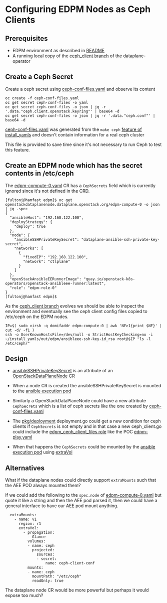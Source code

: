 # Configuring EDPM Nodes as Ceph Clients

## Prerequisites

- EDPM environment as described in [README](README.md)
- A running local copy of the [ceph_client branch](https://github.com/fultonj/dataplane-operator/tree/ceph_client) of the dataplane-operator

## Create a Ceph Secret

Create a ceph secret using
[ceph-conf-files.yaml](ceph-conf-files.yaml)
and observe its content
```
oc create -f ceph-conf-files.yaml
oc get secret ceph-conf-files -o yaml
oc get secret ceph-conf-files -o json | jq -r '.data."ceph.client.openstack.keyring"' | base64 -d
oc get secret ceph-conf-files -o json | jq -r '.data."ceph.conf"' | base64 -d
```
[ceph-conf-files.yaml](ceph-conf-files.yaml) was generated from the `make ceph`
[feature of install_yamls](https://github.com/openstack-k8s-operators/install_yamls/commit/6004b88ccaaff7751ed71115ba0093a997a1762)
and doesn't contain information for a real ceph cluster

This file is provided to save time since it's not necessary to run
Ceph to test this feature.

## Create an EDPM node which has the secret contents in /etc/ceph

The [edpm-compute-0.yaml](edpm-compute-0.yaml) CR has a `CephSecrets`
field which is currently ignored since it's not defined in the CRD.
```
[fultonj@hamfast edpm]$ oc get openstackdataplanenode.dataplane.openstack.org/edpm-compute-0 -o json  | jq .spec
{
  "ansibleHost": "192.168.122.100",
  "deployStrategy": {
    "deploy": true
  },
  "node": {
    "ansibleSSHPrivateKeySecret": "dataplane-ansible-ssh-private-key-secret",
    "networks": [
      {
        "fixedIP": "192.168.122.100",
        "network": "ctlplane"
      }
    ]
  },
  "openStackAnsibleEERunnerImage": "quay.io/openstack-k8s-operators/openstack-ansibleee-runner:latest",
  "role": "edpm-role-0"
}
[fultonj@hamfast edpm]$ 
```
As the
[ceph_client branch](https://github.com/fultonj/dataplane-operator/tree/ceph_client)
evolves we should be able to inspect the environment and eventually
see the ceph client config files copied to /etc/ceph on the EDPM nodes.
```
IP=$( sudo virsh -q domifaddr edpm-compute-0 | awk 'NF>1{print $NF}' | cut -d/ -f1 )
ssh -o UserKnownHostsFile=/dev/null -o StrictHostKeyChecking=no -i ~/install_yamls/out/edpm/ansibleee-ssh-key-id_rsa root@$IP "ls -l /etc/ceph/"
```

## Design

- [ansibleSSHPrivateKeySecret](https://github.com/openstack-k8s-operators/dataplane-operator/pull/54/files)
is an attribute of an 
[OpenStackDataPlaneNode](https://openstack-k8s-operators.github.io/dataplane-operator/openstack_dataplanenode) CR

- When a node CR is created the ansibleSSHPrivateKeySecret is mounted to the
[ansible execution pod](https://github.com/openstack-k8s-operators/dataplane-operator/blob/main/pkg/util/ansible_execution.go)

- Similarly a OpenStackDataPlaneNode could have a new attribute
  `CephSecrets` which is a list of ceph secrets like the one created
  by [ceph-conf-files.yaml](ceph-conf-files.yaml)

- The [pkg/deployment](https://github.com/openstack-k8s-operators/dataplane-operator/tree/main/pkg/deployment)
deployment.go could get a new condition for ceph clients if
`CephSecrets` is not empty and in that case a new ceph_client.go could
include the 
[edpm_ceph_client_files role](https://github.com/openstack-k8s-operators/edpm-ansible/tree/main/edpm_ansible/roles/edpm_ceph_client_files)
like the POC [edpm-play.yaml](../crc/cr/edpm-play.yaml)

- When that happens the `CephSecrets` could be mounted by the
[ansible execution pod](https://github.com/openstack-k8s-operators/dataplane-operator/blob/main/pkg/util/ansible_execution.go)
using
[extraVol](https://github.com/fultonj/zed/blob/main/crc/config_files_to_services.md)

## Alternatives

What if the dataplane nodes could directly support `extraMounts` such
that the AEE POD always mounted them?

If we could add the following to the `spec.node`
of [edpm-compute-0.yaml](edpm-compute-0.yaml) but quote it like a
string and then the AEE pod parsed it, then we could have a general
interface to have our AEE pod mount anything.
```
  extraMounts:
    - name: v1
      region: r1
      extraVol:
        - propagation:
          - Glance
          volumes:
          - name: ceph
            projected:
              sources:
              - secret:
                  name: ceph-client-conf
          mounts:
          - name: ceph
            mountPath: "/etc/ceph"
            readOnly: true
```
The dataplane node CR would be more powerful but perhaps it would
expose too much?
